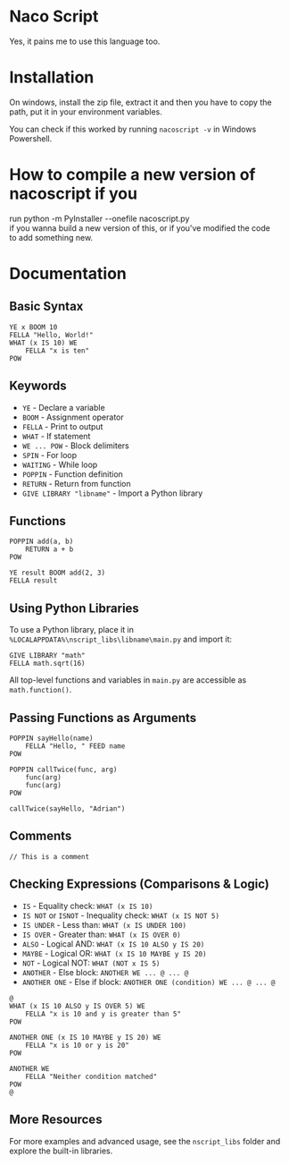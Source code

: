 # Naco Script

Yes, it pains me to use this language too.

# Installation

On windows, install the zip file, extract it and then you have to copy the path, put it in your environment variables.

You can check if this worked by running `nacoscript -v` in Windows Powershell.

# How to compile a new version of nacoscript if you

run python -m PyInstaller --onefile nacoscript.py  
if you wanna build a new version of this, or if you've modified the code  
to add something new.

# Documentation

## Basic Syntax

```nacoscript
YE x BOOM 10
FELLA "Hello, World!"
WHAT (x IS 10) WE
    FELLA "x is ten"
POW
```

## Keywords

- `YE` - Declare a variable
- `BOOM` - Assignment operator
- `FELLA` - Print to output
- `WHAT` - If statement
- `WE ... POW` - Block delimiters
- `SPIN` - For loop
- `WAITING` - While loop
- `POPPIN` - Function definition
- `RETURN` - Return from function
- `GIVE LIBRARY "libname"` - Import a Python library

## Functions

```nacoscript
POPPIN add(a, b)
    RETURN a + b
POW

YE result BOOM add(2, 3)
FELLA result
```

## Using Python Libraries

To use a Python library, place it in  
`%LOCALAPPDATA%\nscript_libs\libname\main.py` and import it:

```nacoscript
GIVE LIBRARY "math"
FELLA math.sqrt(16)
```

All top-level functions and variables in `main.py` are accessible as `math.function()`.

## Passing Functions as Arguments

```nacoscript
POPPIN sayHello(name)
    FELLA "Hello, " FEED name
POW

POPPIN callTwice(func, arg)
    func(arg)
    func(arg)
POW

callTwice(sayHello, "Adrian")
```

## Comments

```nacoscript
// This is a comment
```

## Checking Expressions (Comparisons & Logic)

- `IS` - Equality check: `WHAT (x IS 10)`
- `IS NOT` or `ISNOT` - Inequality check: `WHAT (x IS NOT 5)`
- `IS UNDER` - Less than: `WHAT (x IS UNDER 100)`
- `IS OVER` - Greater than: `WHAT (x IS OVER 0)`
- `ALSO` - Logical AND: `WHAT (x IS 10 ALSO y IS 20)`
- `MAYBE` - Logical OR: `WHAT (x IS 10 MAYBE y IS 20)`
- `NOT` - Logical NOT: `WHAT (NOT x IS 5)`
- `ANOTHER` - Else block: `ANOTHER WE ... @ ... @`
- `ANOTHER ONE` - Else if block: `ANOTHER ONE (condition) WE ... @ ... @`

```nacoscript
@
WHAT (x IS 10 ALSO y IS OVER 5) WE
    FELLA "x is 10 and y is greater than 5"
POW

ANOTHER ONE (x IS 10 MAYBE y IS 20) WE
    FELLA "x is 10 or y is 20"
POW

ANOTHER WE
    FELLA "Neither condition matched"
POW
@
```

## More Resources

For more examples and advanced usage, see the `nscript_libs` folder and explore the built-in libraries.
